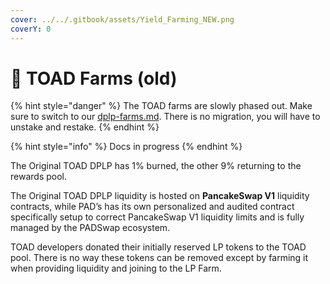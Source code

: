 ```yaml
---
cover: ../../.gitbook/assets/Yield_Farming_NEW.png
coverY: 0
---
```


# 🐸 TOAD Farms (old)

{% hint style="danger" %}
The TOAD farms are slowly phased out. Make sure to switch to our [dplp-farms.md](dplp-farms.md "mention"). There is no migration, you will have to unstake and restake.
{% endhint %}

{% hint style="info" %}
Docs in progress
{% endhint %}

The Original TOAD DPLP has 1% burned, the other 9% returning to the rewards pool.

The Original TOAD DPLP liquidity is hosted on **PancakeSwap V1** liquidity contracts, while PAD’s has its own personalized and audited contract specifically setup to correct PancakeSwap V1 liquidity limits and is fully managed by the PADSwap ecosystem.

TOAD developers donated their initially reserved LP tokens to the TOAD pool. There is no way these tokens can be removed except by farming it when providing liquidity and joining to the LP Farm.
